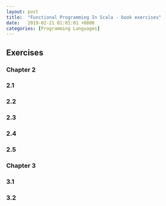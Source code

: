 ```yaml
---
layout: post
title:  "Functional Programming In Scala - book exercises"
date:   2019-02-21 01:01:01 +0800
categories: [Programming Languages]
---
```

## Exercises

### Chapter 2

### 2.1

<script src="https://scastie.scala-lang.org/izmailoff/XOTnqBaSR6qCYVNQD7Boyw.js"></script>

### 2.2

<script src="https://scastie.scala-lang.org/izmailoff/ChZ7f8ylT7iPIYiXbEZajg.js"></script>

### 2.3

<script src="https://scastie.scala-lang.org/izmailoff/wvAuzFKkQmqYPsrvHypQBg.js"></script>

### 2.4

<script src="https://scastie.scala-lang.org/izmailoff/FX2jOt4oRYGNh6DwROIdfA.js"></script>

### 2.5

<script src="https://scastie.scala-lang.org/izmailoff/g7URnzlvRH2jNmbDpURkgg.js"></script>


### Chapter 3

### 3.1

<script src="https://scastie.scala-lang.org/izmailoff/8TP78o3hTtOVTtab6Ymoig.js"></script>

### 3.2

<script src="https://scastie.scala-lang.org/izmailoff/r92YDkkHTRyc8oPkcPbYbA.js"></script>

